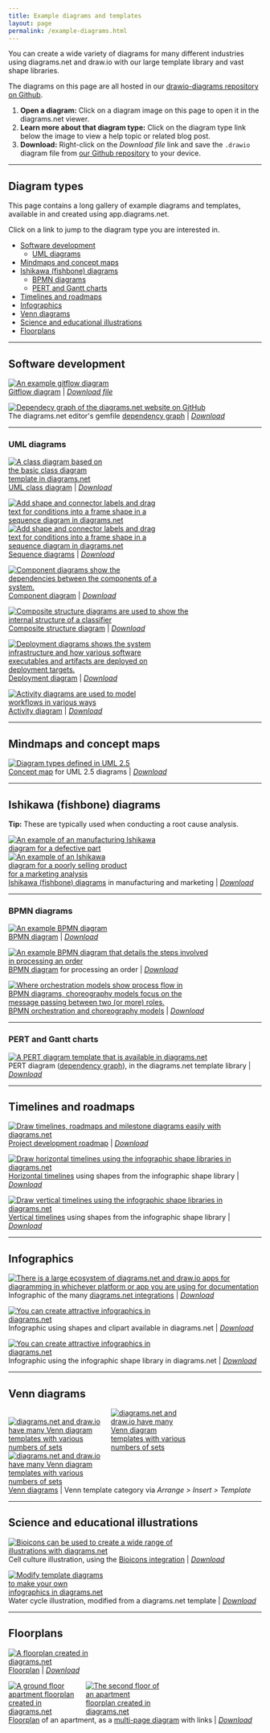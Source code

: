 ```yaml
---
title: Example diagrams and templates
layout: page
permalink: /example-diagrams.html
---
```


You can create a wide variety of diagrams for many different industries using diagrams.net and draw.io with our large template library and vast shape libraries.

The diagrams on this page are all hosted in our [drawio-diagrams repository on Github](https://github.com/jgraph/drawio-diagrams). 

1. **Open a diagram:** Click on a diagram image on this page to open it in the diagrams.net viewer. 
2. **Learn more about that diagram type:** Click on the diagram type link below the image to view a help topic or related blog post.
3. **Download:** Right-click on the _Download file_ link and save the ``.drawio`` diagram file from [our Github repository](https://github.com/jgraph/drawio-diagrams) to your device. 

___
## Diagram types <!-- omit in toc -->

This page contains a long gallery of example diagrams and templates, available in and created using app.diagrams.net. 

Click on a link to jump to the diagram type you are interested in.

- [Software development](#software-development)
  - [UML diagrams](#uml-diagrams)
- [Mindmaps and concept maps](#mindmaps-and-concept-maps)
- [Ishikawa (fishbone) diagrams](#ishikawa-fishbone-diagrams)
  - [BPMN diagrams](#bpmn-diagrams)
  - [PERT and Gantt charts](#pert-and-gantt-charts)
- [Timelines and roadmaps](#timelines-and-roadmaps)
- [Infographics](#infographics)
- [Venn diagrams](#venn-diagrams)
- [Science and educational illustrations](#science-and-educational-illustrations)
- [Floorplans](#floorplans)


___
## Software development

[<img src="/assets/img/blog/gitflow-example.png" style="width=100%;max-width:400px;height:auto;" alt="An example gitflow diagram">](https://app.diagrams.net/?lightbox=1&highlight=0000ff&edit=_blank&layers=1&nav=1&title=#Uhttps%3A%2F%2Fraw.githubusercontent.com%2Fjgraph%2Fdrawio-diagrams%2Fdev%2Fblog%2Fgitflow-examples.drawio)
<br />[Gitflow diagram](/blog/gitflow-diagram) | [_Download file_](https://raw.githubusercontent.com/jgraph/drawio-diagrams/dev/blog/gitflow-examples.drawio)

[<img src="/assets/img/blog/dependency-graph-diagrams-net-website.png" style="width=100%;max-width:400px;height:auto;" alt="Dependecy graph of the diagrams.net website on GitHub">](https://app.diagrams.net/?lightbox=1&highlight=0000ff&edit=_blank&layers=1&nav=1&title=#Uhttps%3A%2F%2Fraw.githubusercontent.com%2Fjgraph%2Fdrawio-diagrams%2Fdev%2Fexamples%2Fgemfile-dependency-graph.drawio)
<br />The diagrams.net editor's gemfile [dependency graph](/blog/dependency-graphs.html) | [_Download_](https://raw.githubusercontent.com/jgraph/drawio-diagrams/dev/examples/gemfile-dependency-graph.drawio)

___
### UML diagrams

[<img src="/assets/img/blog/class-diagram-example.png" style="width=100%;max-width:200px;height:auto;" alt="A class diagram based on the basic class diagram template in diagrams.net">](https://app.diagrams.net/?lightbox=1&highlight=0000ff&edit=_blank&layers=1&nav=1&title=#Uhttps%3A%2F%2Fraw.githubusercontent.com%2Fjgraph%2Fdrawio-diagrams%2Fdev%2Fexamples%2Fclass-diagram-example.drawio)
<br />[UML class diagram](/blog/uml-class-diagrams.html) | [_Download_](https://raw.githubusercontent.com/jgraph/drawio-diagrams/dev/examples/class-diagram-example.drawio)

[<img src="/assets/img/blog/uml-sequence-example.png" style="width=100%;max-width:300px;height:auto;" alt="Add shape and connector labels and drag text for conditions into a frame shape in a sequence diagram in diagrams.net">](https://app.diagrams.net/?lightbox=1&highlight=0000ff&edit=_blank&layers=1&nav=1&title=#Uhttps%3A%2F%2Fraw.githubusercontent.com%2Fjgraph%2Fdrawio-diagrams%2Fdev%2Fexamples%2Fsequence-diagram-examples.drawio) [<img src="/assets/img/blog/uml-sequence-example-loop.png" style="width=100%;max-width:300px;height:auto;" alt="Add shape and connector labels and drag text for conditions into a frame shape in a sequence diagram in diagrams.net">](https://app.diagrams.net/?lightbox=1&highlight=0000ff&edit=_blank&page=1&layers=1&nav=1&title=#Uhttps%3A%2F%2Fraw.githubusercontent.com%2Fjgraph%2Fdrawio-diagrams%2Fdev%2Fexamples%2Fsequence-diagram-examples.drawio)
<br />[Sequence diagrams](/blog/sequence-diagrams.html) | [_Download_](https://raw.githubusercontent.com/jgraph/drawio-diagrams/dev/examples/sequence-diagram-examples.drawio)

[<img src="/assets/img/blog/uml-2-5-component-diagram-example.png" style="width=100%;max-width:300px;height:auto;" alt="Component diagrams show the dependencies between the components of a system.">](https://app.diagrams.net/?lightbox=1&highlight=0000ff&edit=_blank&page=1&layers=1&nav=1&title=#Uhttps%3A%2F%2Fraw.githubusercontent.com%2Fjgraph%2Fdrawio-diagrams%2Fdev%2Fexamples%2Fuml-component-example.drawio)
<br />[Component diagram](/blog/uml-2-5.html) | [_Download_](https://raw.githubusercontent.com/jgraph/drawio-diagrams/dev/examples/uml-component-example.drawio)

[<img src="/assets/img/blog/uml-2-5-composite-structure-diagram-example.png" style="width=100%;max-width:400px;height:auto;" alt="Composite structure diagrams are used to show the internal structure of a classifier">](https://app.diagrams.net/?lightbox=1&highlight=0000ff&edit=_blank&page=1&layers=1&nav=1&title=#Uhttps%3A%2F%2Fraw.githubusercontent.com%2Fjgraph%2Fdrawio-diagrams%2Fdev%2Fexamples%2Fuml-composite-structure-collaboration-use-example.drawio)
<br />[Composite structure diagram](/blog/uml-2-5.html) | [_Download_](https://raw.githubusercontent.com/jgraph/drawio-diagrams/dev/examples/uml-composite-structure-collaboration-use-example.drawio)

[<img src="/assets/img/blog/uml-2-5-deployment-diagram-example.png" style="width=100%;max-width:300px;height:auto;" alt="Deployment diagrams shows the system infrastructure and how various software executables and artifacts are deployed on deployment targets.">](https://app.diagrams.net/?lightbox=1&highlight=0000ff&edit=_blank&page=1&layers=1&nav=1&title=#Uhttps%3A%2F%2Fraw.githubusercontent.com%2Fjgraph%2Fdrawio-diagrams%2Fdev%2Fexamples%2Fuml-deployment-example.drawio)
<br />[Deployment diagram](/blog/uml-2-5.html) | [_Download_](https://raw.githubusercontent.com/jgraph/drawio-diagrams/dev/examples/uml-deployment-example.drawio)

[<img src="/assets/img/blog/uml-2-5-activity-diagram-example.png" style="width=100%;max-width:300px;height:auto;" alt="Activity diagrams are used to model workflows in various ways">](https://app.diagrams.net/?lightbox=1&highlight=0000ff&edit=_blank&page=1&layers=1&nav=1&title=#Uhttps%3A%2F%2Fraw.githubusercontent.com%2Fjgraph%2Fdrawio-diagrams%2Fdev%2Fexamples%2Fuml-activity-example.drawio)
<br />[Activity diagram](/blog/uml-2-5.html) | [_Download_](https://raw.githubusercontent.com/jgraph/drawio-diagrams/dev/examples/uml-activity-example.drawio)

___
## Mindmaps and concept maps

[<img src="/assets/img/blog/uml-2-5-diagram-overview.png" style="width=100%;max-width:400px;height:auto;" alt="Diagram types defined in UML 2.5">](https://app.diagrams.net/?lightbox=1&highlight=0000ff&edit=_blank&layers=1&nav=1&title=#Uhttps%3A%2F%2Fraw.githubusercontent.com%2Fjgraph%2Fdrawio-diagrams%2Fdev%2Fexamples%2Fconcept-map-uml-diagrams-overview.drawio)
<br />[Concept map](/blog/uml-2-5.html) for UML 2.5 diagrams | [_Download_](https://raw.githubusercontent.com/jgraph/drawio-diagrams/dev/examples/concept-map-uml-diagrams-overview.drawio)

___
## Ishikawa (fishbone) diagrams

**Tip:** These are typically used when conducting a root cause analysis.

[<img src="/assets/img/blog/ishikawa-example-manufacturing.png" style="width=100%;max-width:350px;height:auto;" alt="An example of an manufacturing Ishikawa diagram for a defective part">](https://viewer.diagrams.net/?lightbox=1&highlight=0000ff&edit=_blank&layers=1&nav=1&title=#Uhttps%3A%2F%2Fraw.githubusercontent.com%2Fjgraph%2Fdrawio-diagrams%2Fdev%2Fblog%2Fishikawa-diagram-examples.drawio) [<img src="/assets/img/blog/ishikawa-example-product-marketing.png" style="width=100%;max-width:250px;height:auto;" alt="An example of an Ishikawa diagram for a poorly selling product for a marketing analysis">](https://viewer.diagrams.net/?lightbox=1&highlight=0000ff&edit=_blank&layers=1&nav=1&page=2&title=#Uhttps%3A%2F%2Fraw.githubusercontent.com%2Fjgraph%2Fdrawio-diagrams%2Fdev%2Fblog%2Fishikawa-diagram-examples.drawio)
<br />[Ishikawa (fishbone) diagrams](/blog/ishikawa-diagrams.html) in manufacturing and marketing | [_Download_](https://raw.githubusercontent.com/jgraph/drawio-diagrams/dev/blog/ishikawa-diagram-examples.drawio)


___
### BPMN diagrams

[<img src="/assets/img/blog/bpmn-example.png" style="width=100%;max-width:350px;height:auto;" alt="An example BPMN diagram">](https://viewer.diagrams.net/?splash=0&ui=kennedy&ibs=bpmn2&title=#Uhttps%3A%2F%2Fraw.githubusercontent.com%2Fjgraph%2Fdrawio-diagrams%2Fdev%2Fexamples%2FBPMN.xml)
<br />[BPMN diagram](/blog/bpmn-2-0.html) | [_Download_](https://raw.githubusercontent.com/jgraph/drawio-diagrams/dev/examples/BPMN.xml)

[<img src="/assets/img/blog/bpmn-example-order-process.png" style="width=100%;max-width:400px;height:auto;" alt="An example BPMN diagram that details the steps involved in processing an order">](https://viewer.diagrams.net/?splash=0&ui=kennedy&ibs=bpmn2&title=#Uhttps%3A%2F%2Fraw.githubusercontent.com%2Fjgraph%2Fdrawio-diagrams%2Fdev%2Fblog%2Fbpmn-2-example.drawio)
<br />[BPMN diagram](/blog/bpmn-2-0.html) for processing an order | [_Download_](https://raw.githubusercontent.com/jgraph/drawio-diagrams/dev/blog/bpmn-2-example.drawio)

[<img src="/assets/img/blog/bpmn-orchestration-vs-choreography.png" style="width=100%;max-width:350px;height:auto;" alt="Where orchestration models show process flow in BPMN diagrams, choreography models focus on the message passing between two (or more) roles.">](https://viewer.diagrams.net/?splash=0&ui=kennedy&ibs=bpmn2&page=1&title=#Uhttps%3A%2F%2Fraw.githubusercontent.com%2Fjgraph%2Fdrawio-diagrams%2Fdev%2Fblog%2Fbpmn-2-example.drawio)
<br />[BPMN orchestration and choreography models](/blog/bpmn-2-0.html) | [_Download_](https://raw.githubusercontent.com/jgraph/drawio-diagrams/dev/blog/bpmn-2-example.drawio)


___
### PERT and Gantt charts

[<img src="/assets/img/blog/dependency-graph-pert-template.png" style="width=100%;max-width:400px;height:auto;" alt="A PERT diagram template that is available in diagrams.net">](https://app.diagrams.net/?lightbox=1&highlight=0000ff&edit=_blank&layers=1&nav=1&title=#Uhttps%3A%2F%2Fraw.githubusercontent.com%2Fjgraph%2Fdrawio-diagrams%2Fdev%2Ftemplates%2Fbusiness%2Fpert_4.xml)
<br />PERT diagram ([dependency graph](/blog/dependency-graphs.html)), in the diagrams.net template library | [_Download_](https://raw.githubusercontent.com/jgraph/drawio-diagrams/dev/templates/business/pert_4.xml)

___
## Timelines and roadmaps

[<img src="/assets/img/blog/timeline-example.png" style="width=100%;max-width:500px;height:auto;" alt="Draw timelines, roadmaps and milestone diagrams easily with diagrams.net">](https://app.diagrams.net/?lightbox=1&highlight=0000ff&edit=_blank&layers=1&nav=1&title=#Uhttps%3A%2F%2Fraw.githubusercontent.com%2Fjgraph%2Fdrawio-diagrams%2Fdev%2Fexamples%2Ftimeline-example.drawio)
<br />[Project development roadmap](/blog/timeline-diagrams.html) | [_Download_](https://raw.githubusercontent.com/jgraph/drawio-diagrams/dev/examples/timeline-example.drawio)

[<img src="/assets/img/blog/timeline-infographic-shapes-horizontal.png" style="width=100%;max-width:500px;height:auto;" alt="Draw horizontal timelines using the infographic shape libraries in diagrams.net">](https://app.diagrams.net/?lightbox=1&highlight=0000ff&edit=_blank&layers=1&nav=1&title=#Uhttps%3A%2F%2Fraw.githubusercontent.com%2Fjgraph%2Fdrawio-diagrams%2Fdev%2Fexamples%2Ftimeline-infographic-shapes-horizontal.drawio)
<br />[Horizontal timelines](/blog/timeline-diagrams.html) using shapes from the infographic shape library | [_Download_](https://raw.githubusercontent.com/jgraph/drawio-diagrams/dev/examples/timeline-infographic-shapes-horizontal.drawio)

[<img src="/assets/img/blog/timeline-infographic-shapes-vertical.png" style="width=100%;max-width:500px;height:auto;" alt="Draw vertical timelines using the infographic shape libraries in diagrams.net">](https://app.diagrams.net/?lightbox=1&highlight=0000ff&edit=_blank&layers=1&nav=1&title=#Uhttps%3A%2F%2Fraw.githubusercontent.com%2Fjgraph%2Fdrawio-diagrams%2Fdev%2Fexamples%2Ftimeline-infographic-shapes-vertical.drawio)
<br />[Vertical timelines](/blog/timeline-diagrams.html) using shapes from the infographic shape library | [_Download_](https://raw.githubusercontent.com/jgraph/drawio-diagrams/dev/examples/timeline-infographic-shapes-vertical.drawio)


___
## Infographics 

[<img src="/assets/img/blog/integrations.png" style="width=100%;max-width:500px;;height:auto;" alt="There is a large ecosystem of diagrams.net and draw.io apps for diagramming in whichever platform or app you are using for documentation">](https://app.diagrams.net/?lightbox=1&highlight=0000ff&edit=_blank&layers=1&nav=1&title=#Uhttps%3A%2F%2Fraw.githubusercontent.com%2Fjgraph%2Fdrawio-diagrams%2Fdev%2Fexamples%2Ftimeline-infographic-shapes-vertical.drawio)
<br />Infographic of the many [diagrams.net integrations](https://www.diagrams.net/integrations) | [_Download_](https://raw.githubusercontent.com/jgraph/drawio-diagrams/dev/examples/timeline-infographic-shapes-vertical.drawio)

[<img src="/assets/img/blog/infographic-example.png" style="width=100%;max-width:300px;;height:auto;" alt="You can create attractive infographics in diagrams.net">](https://app.diagrams.net/?lightbox=1&highlight=0000ff&edit=_blank&layers=1&nav=1&title=#Uhttps%3A%2F%2Fraw.githubusercontent.com%2Fjgraph%2Fdrawio-diagrams%2Fdev%2Fexamples%2FInfographic.xml)
<br />Infographic using shapes and clipart available in diagrams.net | [_Download_](https://raw.githubusercontent.com/jgraph/drawio-diagrams/dev/examples/Infographic.xml)

[<img src="/assets/img/blog/infographic-why-agile.png" style="width=100%;max-width:300px;;height:auto;" alt="You can create attractive infographics in diagrams.net">](https://app.diagrams.net/?lightbox=1&highlight=0000ff&edit=_blank&layers=1&nav=1&title=#Uhttps%3A%2F%2Fraw.githubusercontent.com%2Fjgraph%2Fdrawio-diagrams%2Fdev%2Fexamples%2FInfographic_2.xml)
<br />Infographic using the infographic shape library in diagrams.net | [_Download_](https://raw.githubusercontent.com/jgraph/drawio-diagrams/dev/examples/Infographic_2.xml)

___
## Venn diagrams

[<img src="/assets/img/blog/venn-template2.png" style="width=100%;max-width:200px;height:auto;" alt="diagrams.net and draw.io have many Venn diagram templates with various numbers of sets">](https://app.diagrams.net/?lightbox=1&highlight=0000ff&edit=_blank&layers=1&nav=1&title=#Uhttps%3A%2F%2Fraw.githubusercontent.com%2Fjgraph%2Fdrawio-diagrams%2Fdev%2Ftemplates%2Fvenn%2Fvenn_8.xml) [<img src="/assets/img/blog/template-venn_1.png" style="width=100%;max-width:150px;height:auto;" alt="diagrams.net and draw.io have many Venn diagram templates with various numbers of sets">](https://app.diagrams.net/?lightbox=1&highlight=0000ff&edit=_blank&layers=1&nav=1&title=#Uhttps%3A%2F%2Fraw.githubusercontent.com%2Fjgraph%2Fdrawio-diagrams%2Fdev%2Ftemplates%2Fvenn%2Fvenn_1.xml) [<img src="/assets/img/blog/template-venn_3.png" style="width=100%;max-width:200px;height:auto;" alt="diagrams.net and draw.io have many Venn diagram templates with various numbers of sets">](https://app.diagrams.net/?lightbox=1&highlight=0000ff&edit=_blank&layers=1&nav=1&title=#Uhttps%3A%2F%2Fraw.githubusercontent.com%2Fjgraph%2Fdrawio-diagrams%2Fdev%2Ftemplates%2Fvenn%2Fvenn_3.xml)
<br />[Venn diagrams](/blog/venn-diagrams.html) | Venn template category via _Arrange > Insert > Template_

___
## Science and educational illustrations

[<img src="/assets/img/blog/cell-culture-flow.png" style="width=100%;max-width:400px;height:auto;" alt="Bioicons can be used to create a wide range of illustrations with diagrams.net">](https://app.diagrams.net/?lightbox=1&highlight=0000ff&edit=_blank&layers=1&nav=1&title=#Uhttps%3A%2F%2Fraw.githubusercontent.com%2Fjgraph%2Fdrawio-diagrams%2Fdev%2Fexamples%2Fcell-culture-flow.drawio)
<br />Cell culture illustration, using the [Bioicons integration](/blog/biochem-clipart-in-diagrams.html) | [_Download_](https://raw.githubusercontent.com/jgraph/drawio-diagrams/dev/examples/cell-culture-flow.drawio)

[<img src="/assets/img/blog/water-cycle.png" style="width=100%;max-width:200px;height:auto;" alt="Modify template diagrams to make your own infographics in diagrams.net">](https://app.diagrams.net/?lightbox=1&highlight=0000ff&edit=_blank&layers=1&nav=1&title=#Uhttps%3A%2F%2Fraw.githubusercontent.com%2Fjgraph%2Fdrawio-diagrams%2Fdev%2Fexamples%2Finfographic-water-cycle.drawio)
<br />Water cycle illustration, modified from a diagrams.net template | [_Download_](https://raw.githubusercontent.com/jgraph/drawio-diagrams/dev/examples/infographic-water-cycle.drawio)

___
## Floorplans

[<img src="/assets/img/blog/floorplan.png" style="width=100%;max-width:200px;height:auto;" alt="A floorplan created in diagrams.net">](https://app.diagrams.net/?lightbox=1&highlight=0000ff&edit=_blank&layers=1&nav=1&title=#Uhttps%3A%2F%2Fraw.githubusercontent.com%2Fjgraph%2Fdrawio-diagrams%2Fdev%2Fexamples%2FFloorplan.xml)
<br />[Floorplan](/blog/floorplans.html) | [_Download_](https://raw.githubusercontent.com/jgraph/drawio-diagrams/dev/examples/Floorplan.xml)

[<img src="/assets/img/blog/floorplan-apartment-ground-floor.png" style="width=100%;max-width:150px;height:auto;" alt="A ground floor apartment floorplan created in diagrams.net">](https://app.diagrams.net/?lightbox=1&highlight=0000ff&edit=_blank&layers=1&nav=1&title=#Uhttps%3A%2F%2Fraw.githubusercontent.com%2Fjgraph%2Fdrawio-diagrams%2Fdev%2Fblog%2Ffloorplan-apartment.drawio) [<img src="/assets/img/blog/floorplan-apartment-rooftop-terrace.png" style="width=100%;max-width:150px;height:auto;" alt="The second floor of an apartment floorplan created in diagrams.net">](https://app.diagrams.net/?lightbox=1&highlight=0000ff&edit=_blank&layers=1&nav=1&title=#Uhttps%3A%2F%2Fraw.githubusercontent.com%2Fjgraph%2Fdrawio-diagrams%2Fdev%2Fblog%2Ffloorplan-apartment.drawio)
<br />[Floorplan](/blog/floorplans.html) of an apartment, as a [multi-page diagram](/blog/multiple-page-diagrams.html) with links | [_Download_](https://raw.githubusercontent.com/jgraph/drawio-diagrams/dev/blog/floorplan-apartment.drawio)